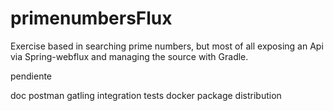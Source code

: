 # primenumbersFlux
Exercise based in searching prime numbers, but most of all exposing an Api via Spring-webflux and managing the source with Gradle.

pendiente

doc
postman
gatling
integration tests
docker
package distribution
